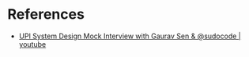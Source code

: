 # References

- [UPI System Design Mock Interview with Gaurav Sen & @sudocode | youtube](https://www.youtube.com/watch?v=QpLy0_c_RXk)
